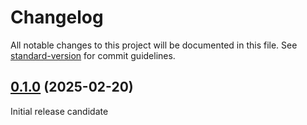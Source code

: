 # Changelog

All notable changes to this project will be documented in this file.
See [standard-version](https://github.com/conventional-changelog/standard-version)
for commit guidelines.

## [0.1.0] (2025-02-20)

Initial release candidate

<!-- References -->

[0.1.0]: https://www.npmjs.com/package/@udlearn/genpass/v/0.1.0
